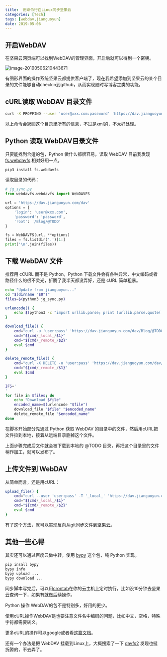 ```yaml
---
title: 	用命令行在Linux同步坚果云
categories: [Tech]
tags: [webdav,jianguoyun]
date: 2019-05-06
---
```


## 开启WebDAV

在坚果云网页端可以找到WebDAV的管理界面，开启后就可以得到一个密钥。

![image-20190506210443671](https://tobyqin.github.io/images/image-20190506210443671.png)

有图形界面的操作系统坚果云都提供客户端了，现在我希望添加到坚果云的某个目录的文件能够自动checkin到github，从而实现随时写博客之类的功能。

## cURL读取 WebDAV 目录文件

```bash
curl -X PROPFIND --user 'user@xxx.com:password' 'https://dav.jianguoyun.com/dav/Blog/@TODO'
```

以上命令会返回这个目录里所有的信息，不过是xml的，不太好处理。

## Python 读取 WebDAV目录文件

只要能找到合适的包，Python 做什么都很容易，读取 WebDAV 目前我发现 [fs.webdavfs](https://pypi.org/project/fs.webdavfs/) 相对好用一点。

```bash
pip3 install fs.webdavfs
```

读取目录的代码：

```python
# jg_sync.py
from webdavfs.webdavfs import WebDAVFS

url = 'https://dav.jianguoyun.com/dav'
options = {
    'login': 'user@xxx.com',
    'password': 'password',
    'root': '/Blog/@TODO'
}

fs = WebDAVFS(url, **options)
files = fs.listdir('.')[1:]
print('\n'.join(files))
```

## 下载 WebDAV 文件

推荐用 cCURL 而不是 Python，Python 下载文件会有各种异常，中文编码或者路径什么的很不灵光，折腾了我半天都没弄好，还是 cURL 简单粗暴。

```sh
echo "Update from jianguoyun..."
cd "$(dirname "$0")"
files=$(python3 jg_sync.py)

urlencode() {
    echo $(python3 -c "import urllib.parse; print (urllib.parse.quote('''$1'''))")
}

download_file() {
    cmd="curl -u 'user:pass' 'https://dav.jianguoyun.com/dav/Blog/@TODO/_remote_' -o '@TODO/_local_'"
    cmd="${cmd/_local_/$1}"
    cmd="${cmd/_remote_/$2}"
    eval $cmd
}

delete_remote_file() {
    cmd="curl -X DELETE -u 'user:pass' 'https://dav.jianguoyun.com/dav/Blog/@TODO/_remote_'"
    cmd="${cmd/_remote_/$1}"
    eval $cmd
}

IFS='
'
for file in $files; do
    echo "Download $file"
    encoded_name=$(urlencode "$file")
    download_file "$file" "$encoded_name"
    delete_remote_file "$encoded_name"
done
```

在脚本开始部分先通过 Python 获取 WebDAV 的目录中的文件，然后用cURL把文件拉到本地，接着从远端目录删掉这个文件。

上面步骤完成后文件就会被下载到本地的 @TODO 目录，再把这个目录里的文件稍作加工，就可以发布了。

## 上传文件到 WebDAV

从简单而言，还是用cURL：

```sh
upload_file() {
    cmd="curl --user 'user:pass' -T '_local_' 'https://dav.jianguoyun.com/dav/Blog/_remote_'"
    cmd="${cmd/_local_/$1}"
    cmd="${cmd/_remote_/$2}"
    eval $cmd
}
```

有了这个方法，就可以实现反向从git同步文件到坚果云。

## 其他一些心得

其实还可以通过百度云做中转，使用 [bypy](https://github.com/houtianze/bypy) 这个包，纯 Python 实现。

```python
pip insall bypy
bypy info
bypy upload ...
bypy download ...
```

同步脚本写完后，可以用[crontab](https://crontab.guru/)在你的云主机上定时执行，比如没10分钟去坚果云查询一下，如果有就做后续操作。

Python 操作 WebDAV的包不是特别多，好用的更少。

使用cURL操作WebDAV是也要注意文件名中编码的问题，比如中文，空格，特殊字符都需要转义。

更多cURL的操作可以google或者看[这篇文档](https://www.qed42.com/blog/using-curl-commands-webdav)。

还有一个办法是把 WebDAV 挂载到Linux上，大概搜索了一下 [davfs2](https://wiki.archlinux.org/index.php/Davfs2) 发现也挺折腾的，不去弄了。

